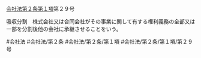 [会社法第２条第１項](会社法＿＿＿＿第２条第１項)第２９号

吸収分割　株式会社又は合同会社がその事業に関して有する権利義務の全部又は一部を分割後他の会社に承継させることをいう。


#会社法
#会社法/第２条
#会社法/第２条/第１項
#会社法/第２条/第１項/第２９号
